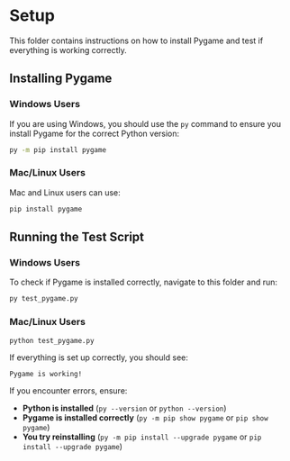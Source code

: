 # Setup

This folder contains instructions on how to install Pygame and test if everything is working correctly.

## Installing Pygame
### **Windows Users**
If you are using Windows, you should use the `py` command to ensure you install Pygame for the correct Python version:
```cmd
py -m pip install pygame
```
### **Mac/Linux Users**
Mac and Linux users can use:
```bash
pip install pygame
```

## Running the Test Script
### **Windows Users**
To check if Pygame is installed correctly, navigate to this folder and run:
```cmd
py test_pygame.py
```
### **Mac/Linux Users**
```bash
python test_pygame.py
```
If everything is set up correctly, you should see:
```
Pygame is working!
```

If you encounter errors, ensure:
- **Python is installed** (`py --version` or `python --version`)
- **Pygame is installed correctly** (`py -m pip show pygame` or `pip show pygame`)
- **You try reinstalling** (`py -m pip install --upgrade pygame` or `pip install --upgrade pygame`)